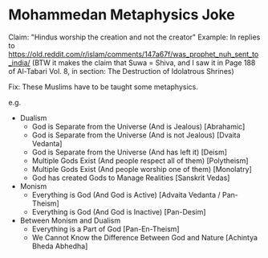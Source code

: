# Mohammedan Metaphysics Joke

Claim: "Hindus worship the creation and not the creator"
Example: In replies to https://old.reddit.com/r/islam/comments/147a67f/was_prophet_nuh_sent_to_india/ (BTW it makes the claim that Suwa = Shiva, and I saw it in Page 188 of Al-Tabari Vol. 8, in section: The Destruction of Idolatrous Shrines)

Fix: These Muslims have to be taught some metaphysics.

e.g.
- Dualism
	- God is Separate from the Universe (And is Jealous) [Abrahamic]
	- God is Separate from the Universe (And is not Jealous) [Dvaita Vedanta]
	- God is Separate from the Universe (And has left it) [Deism]
	- Multiple Gods Exist (And people respect all of them) [Polytheism]
	- Multiple Gods Exist (And people worship one of them) [Monolatry]
	- God has created Gods to Manage Realities [Sanskrit Vedas]
- Monism
	- Everything is God (And God is Active) [Advaita Vedanta / Pan-Theism]
	- Everything is God (And God is Inactive) [Pan-Desim]
- Between Monism and Dualism
	- Everything is a Part of God [Pan-En-Theism]
	- We Cannot Know the Difference Between God and Nature [Achintya Bheda Abhedha]